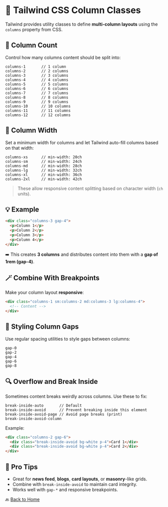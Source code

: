 # 🧱 Tailwind CSS Column Classes

Tailwind provides utility classes to define **multi-column layouts** using the `columns` property from CSS.



## 📐 Column Count

Control how many columns content should be split into:

```
columns-1       // 1 column
columns-2       // 2 columns
columns-3       // 3 columns
columns-4       // 4 columns
columns-5       // 5 columns
columns-6       // 6 columns
columns-7       // 7 columns
columns-8       // 8 columns
columns-9       // 9 columns
columns-10      // 10 columns
columns-11      // 11 columns
columns-12      // 12 columns
```



## 📏 Column Width

Set a minimum width for columns and let Tailwind auto-fill columns based on that width:

```
columns-xs      // min-width: 20ch
columns-sm      // min-width: 24ch
columns-md      // min-width: 28ch
columns-lg      // min-width: 32ch
columns-xl      // min-width: 36ch
columns-2xl     // min-width: 42ch
```

> These allow responsive content splitting based on character width (`ch` units).



## 💡 Example

```html
<div class="columns-3 gap-4">
  <p>Column 1</p>
  <p>Column 2</p>
  <p>Column 3</p>
  <p>Column 4</p>
</div>
```

➡️ This creates **3 columns** and distributes content into them with a **gap of 1rem (gap-4)**.



## 🪄 Combine With Breakpoints

Make your column layout **responsive**:

```html
<div class="columns-1 sm:columns-2 md:columns-3 lg:columns-4">
  <!-- Content -->
</div>
```



## 🎨 Styling Column Gaps

Use regular spacing utilities to style gaps between columns:

```
gap-0
gap-2
gap-4
gap-6
gap-8
```



## 🔍 Overflow and Break Inside

Sometimes content breaks weirdly across columns. Use these to fix:

```
break-inside-auto       // Default
break-inside-avoid      // Prevent breaking inside this element
break-inside-avoid-page // Avoid page breaks (print)
break-inside-avoid-column
```

Example:

```html
<div class="columns-2 gap-6">
  <div class="break-inside-avoid bg-white p-4">Card 1</div>
  <div class="break-inside-avoid bg-white p-4">Card 2</div>
</div>
```



## 🧠 Pro Tips

* Great for **news feed**, **blogs**, **card layouts**, or **masonry**-like grids.
* Combine with `break-inside-avoid` to maintain card integrity.
* Works well with `gap-*` and responsive breakpoints.


🔙 [Back to Home](../README.md)



